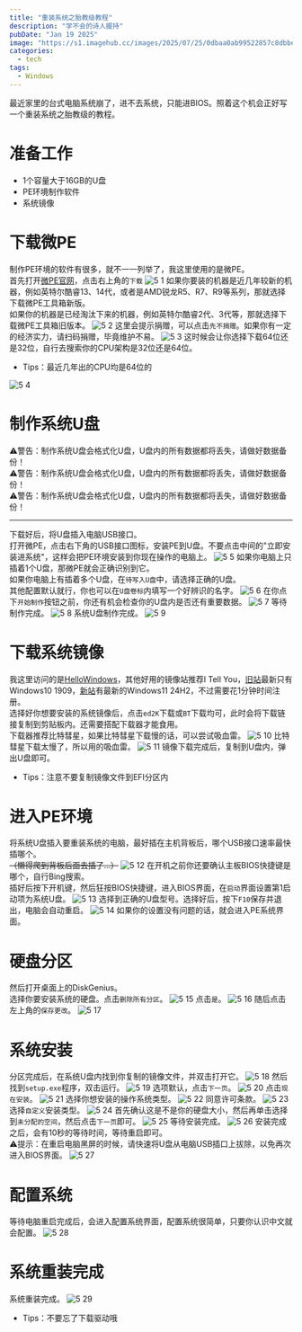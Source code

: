 ```yaml
---
title: "重装系统之胎教级教程"
description: "学不会的诗人握持"
pubDate: "Jan 19 2025"
image: "https://s1.imagehub.cc/images/2025/07/25/0dbaa0ab99522857c8dbbedf19250c8a.png"
categories:
  - tech
tags:
  - Windows
---
```

最近家里的台式电脑系统崩了，进不去系统，只能进BIOS。照着这个机会正好写一个重装系统之胎教级的教程。

# 准备工作
- 1个容量大于16GB的U盘
- PE环境制作软件
- 系统镜像

# 下载微PE
制作PE环境的软件有很多，就不一一列举了，我这里使用的是微PE。  
首先打开[微PE官网](https://www.wepe.com.cn/)，点击右上角的`下载`
![5 1](https://s1.imagehub.cc/images/2025/04/28/8102258f7ad03eb616410dfb106ce639.png)
如果你要装的机器是近几年较新的机器，例如英特尔酷睿13、14代，或者是AMD锐龙R5、R7、R9等系列，那就选择下载微PE工具箱新版。  
如果你的机器是已经淘汰下来的机器，例如英特尔酷睿2代、3代等，那就选择下载微PE工具箱旧版本。
![5 2](https://s1.imagehub.cc/images/2025/04/28/455a3ded726bb06bb5e5eb5efe89916a.png)
这里会提示捐赠，可以点击`先不捐赠`。如果你有一定的经济实力，请扫码捐赠，毕竟维护不易。
![5 3](https://s1.imagehub.cc/images/2025/04/28/f01ab01d7eb084994d901a320fb47c6b.png)
这时候会让你选择下载64位还是32位，自行去搜索你的CPU架构是32位还是64位。
- Tips：最近几年出的CPU均是64位的

![5 4](https://s1.imagehub.cc/images/2025/04/28/fe7bc97de92b5efd1978da04559511d5.png)
# 制作系统U盘
⚠️警告：制作系统U盘会格式化U盘，U盘内的所有数据都将丢失，请做好数据备份！  
⚠️警告：制作系统U盘会格式化U盘，U盘内的所有数据都将丢失，请做好数据备份！  
⚠️警告：制作系统U盘会格式化U盘，U盘内的所有数据都将丢失，请做好数据备份！  
****
下载好后，将U盘插入电脑USB接口。  
打开微PE，点击右下角的USB接口图标，安装PE到U盘。不要点击中间的"立即安装进系统"，这样会把PE环境安装到你现在操作的电脑上。
![5 5](https://s1.imagehub.cc/images/2025/04/28/3513ef34848c04cb33884fab9c80ee4b.png)
如果你电脑上只插着1个U盘，那微PE就会正确识别到它。  
如果你电脑上有插着多个U盘，在`待写入U盘`中，请选择正确的U盘。  
其他配置默认就行，你也可以在`U盘卷标`内填写一个好辨识的名字。
![5 6](https://s1.imagehub.cc/images/2025/04/28/e39dd8c7a70985c856a3cd79422155c7.png)
在你点下`开始制作`按钮之前，你还有机会检查你的U盘内是否还有重要数据。
![5 7](https://s1.imagehub.cc/images/2025/04/28/92d7157429d4504f66387b22ea3e33f6.png)
等待制作完成。
![5 8](https://s1.imagehub.cc/images/2025/04/28/8151501af8e67c10950440a3b787b82d.png)
系统U盘制作完成。
![5 9](https://s1.imagehub.cc/images/2025/04/28/aa47469d6faa90969dc4d737548c168b.png)

# 下载系统镜像
我这里访问的是[HelloWindows](https://hellowindows.cn/)，其他好用的镜像站推荐I Tell You，[旧站](https://msdn.itellyou.cn/)最新只有Windows10 1909，[新站](https://next.itellyou.cn/Original/Index)有最新的Windows11 24H2，不过需要花1分钟时间注册。  
选择好你想要安装的系统镜像后，点击`ed2K`下载或`BT`下载均可，此时会将下载链接复制到剪贴板内。还需要搭配下载器才能食用。  
下载器推荐比特彗星，如果比特彗星下载慢的话，可以尝试吸血雷。
![5 10](https://s1.imagehub.cc/images/2025/04/28/2ddcbe189d2afb5a2be11a7ef8ce9e7e.png)
比特彗星下载太慢了，所以用的吸血雷。
![5 11](https://s1.imagehub.cc/images/2025/04/28/2c3625beef94f435e70c31146d4461b5.png)
镜像下载完成后，复制到U盘内，弹出U盘即可。
- Tips：注意不要复制镜像文件到EFI分区内

# 进入PE环境
将系统U盘插入要重装系统的电脑，最好插在主机背板后，哪个USB接口速率最快插哪个。  
~~（懒得爬到背板后面去插了...）~~
![5 12](https://s1.imagehub.cc/images/2025/04/28/3f1424ad57e37c7e58099651e4bd734b.jpg)
在开机之前你还要确认主板BIOS快捷键是哪个，自行Bing搜索。  
插好后按下开机键，然后狂按BIOS快捷键，进入BIOS界面，在`启动`界面设置第1启动项为系统U盘。
![5 13](https://s1.imagehub.cc/images/2025/04/28/1848f17ff53da10e8663196d6ffabae3.jpg)
选择到正确的U盘型号。选择好后，按下`F10`保存并退出，电脑会自动重启。
![5 14](https://s1.imagehub.cc/images/2025/04/28/b365a7fafe82d104f99258250932aa21.jpg)
如果你的设置没有问题的话，就会进入PE系统界面。

# 硬盘分区
然后打开桌面上的DiskGenius。  
选择你要安装系统的硬盘。点击`删除所有分区`。
![5 15](https://s1.imagehub.cc/images/2025/04/28/136e8f8b0050f0f15413df63b1b23e1f.jpg)
点击`是`。
![5 16](https://s1.imagehub.cc/images/2025/04/28/50ca48c47b7968ed18ac2b2fb198ee7a.jpg)
随后点击左上角的`保存更改`。
![5 17](https://s1.imagehub.cc/images/2025/04/28/28bdd10907c71f11d53007bfae104b57.jpg)

# 系统安装
分区完成后，在系统U盘内找到你复制的镜像文件，并双击打开它。
![5 18](https://s1.imagehub.cc/images/2025/04/28/516f1fa4a4caeff11871725ce5a52a9d.jpg)
然后找到`setup.exe`程序，双击运行。
![5 19](https://s1.imagehub.cc/images/2025/04/28/b087eaf9a993c2306ee66c58e712926d.jpg)
选项默认，点击`下一页`。
![5 20](https://s1.imagehub.cc/images/2025/04/28/5847143a4c9318d7533404288f7babd3.jpg)
点击`现在安装`。
![5 21](https://s1.imagehub.cc/images/2025/04/28/732e4d487f89b635561c672ba856b6d8.jpg)
选择你想安装的操作系统类型。
![5 22](https://s1.imagehub.cc/images/2025/04/28/d8ee0dd94484743d74a5569bd9437fe2.jpg)
同意许可条款。
![5 23](https://s1.imagehub.cc/images/2025/04/28/0b26647cf439daaefd6607cb235887a2.jpg)
选择`自定义`安装类型。
![5 24](https://s1.imagehub.cc/images/2025/04/28/ce44bbe93932b5728fbadbe2014006b9.jpg)
首先确认这是不是你的硬盘大小，然后再单击选择到`未分配的空间`，然后点击`下一页`即可。
![5 25](https://s1.imagehub.cc/images/2025/04/28/6349fda1570afe694c69fac7c62d8326.jpg)
等待安装完成。
![5 26](https://s1.imagehub.cc/images/2025/04/28/930fcd003822cbc141388b01c3ffcd7c.jpg)
安装完成之后，会有10秒的等待时间，等待重启即可。  
⚠️提示：在重启电脑黑屏的时候，请快速将U盘从电脑USB插口上拔除，以免再次进入BIOS界面。
![5 27](https://s1.imagehub.cc/images/2025/04/28/65fed22c03232ea7c5c8f6ae318d5e7b.jpg)

# 配置系统
等待电脑重启完成后，会进入配置系统界面，配置系统很简单，只要你认识中文就会配置。
![5 28](https://s1.imagehub.cc/images/2025/04/28/53d23298cd59c162a1b7c5bf874ddae1.jpg)
# 系统重装完成
系统重装完成。
![5 29](https://s1.imagehub.cc/images/2025/04/28/a5267ee3c3ad9f452a4b5a24adc655fe.jpg)

- Tips：不要忘了下载驱动哦
